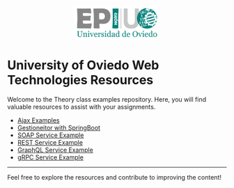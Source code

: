 <p align="center">
  <img src="https://github.com/TEWgijon/README-examples/blob/main/img/logo-epigijon.png" alt="EPI Gijón logo" width="200"/>
</p>

# University of Oviedo Web Technologies Resources

Welcome to the Theory class examples repository. Here, you will find valuable resources to assist with your 
assignments.

- [Ajax Examples](/ajax/)
- [Gestioneitor with SpringBoot](/gestioneitor-springboot/)
- [SOAP Service Example](/soapexample/)
- [REST Service Example](/restexample/)
- [GraphQL Service Example](/graphqlexample/)
- [gRPC Service Example](/graphqlexample/)
---

Feel free to explore the resources and contribute to improving the content!